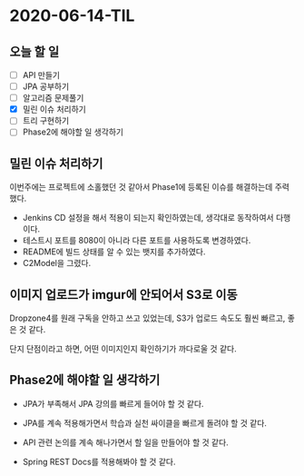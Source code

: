 # 2020-06-14-TIL

## 오늘 할 일

- [ ] API 만들기
- [ ] JPA 공부하기
- [ ] 알고리즘 문제풀기
- [x] 밀린 이슈 처리하기
- [ ] 트리 구현하기
- [ ] Phase2에 해야할 일 생각하기

## 밀린 이슈 처리하기

이번주에는 프로젝트에 소홀했던 것 같아서 Phase1에 등록된 이슈를 해결하는데 주력했다.

- Jenkins CD 설정을 해서 적용이 되는지 확인하였는데, 생각대로 동작하여서 다행이다.
- 테스트시 포트를 8080이 아니라 다른 포트를 사용하도록 변경하였다.
- README에 빌드 상태를 알 수 있는 뱃지를 추가하였다.
- C2Model을 그렸다.

## 이미지 업로드가 imgur에 안되어서 S3로 이동

Dropzone4를 원래 구독을 안하고 쓰고 있었는데, S3가 업로드 속도도 훨씬 빠르고, 좋은 것 같다.

단지 단점이라고 하면, 어떤 이미지인지 확인하기가 까다로울 것 같다.

## Phase2에 해야할 일 생각하기

- JPA가 부족해서 JPA 강의를 빠르게 들어야 할 것 같다.

- JPA를 계속 적용해가면서 학습과 실천 싸이클을 빠르게 돌려야 할 것 같다.
- API 관련 논의를 계속 해나가면서 할 일을 만들어야 할 것 같다.
- Spring REST Docs를 적용해봐야 할 것 같다.

